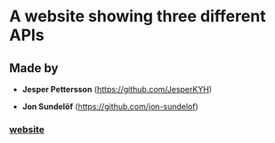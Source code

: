 # A website showing three different APIs

## Made by

- **Jesper Pettersson** (<https://github.com/JesperKYH>)

- **Jon Sundelöf** (<https://github.com/jon-sundelof>)

### [website](http://gutenberg-api.surge.sh/)

